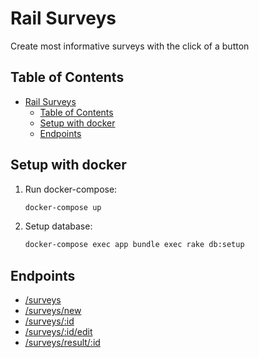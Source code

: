 # Rail Surveys

Create most informative surveys with the click of a button

## Table of Contents
- [Rail Surveys](#rail-surveys)
  - [Table of Contents](#table-of-contents)
  - [Setup with docker](#setup-with-docker)
  - [Endpoints](#endpoints)

## Setup with docker

1. Run docker-compose:

    ```sh
    docker-compose up
    ```

2. Setup database:

    ```sh
    docker-compose exec app bundle exec rake db:setup
    ```

## Endpoints

- [/surveys](./docs/SurveysEndpoint.md)
- [/surveys/new](./docs/NewSurveyEndpoint.md)
- [/surveys/:id](./docs/ShowSurveyEndpoint.md)
- [/surveys/:id/edit](./docs/EditSurveyEndpoint.md)
- [/surveys/result/:id](./docs/SurveyResultEndpoint.md)